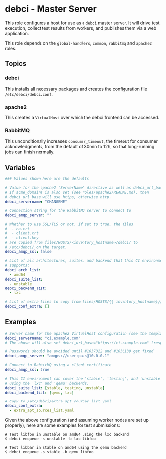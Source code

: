 # debci - Master Server

This role configures a host for use as a `debci` master server. It will drive
test execution, collect test results from workers, and publishes them via a web
application.

This role depends on the `global-handlers`, `common`, `rabbitmq` and `apache2`
roles.


## Topics

### debci

This installs all necessary packages and creates the configuration file
`/etc/debci/debci.conf`.

### apache2

This creates a `VirtualHost` over which the debci frontend can be accessed.

### RabbitMQ

This unconditionally increases `consumer_timeout`, the timeout for consumer
acknowledgments, from the default of 30min to 12h, so that long-running jobs
can finish normally.


## Variables

```yaml
### Values shown here are the defaults

# Value for the apache2 'ServerName' directive as well as debci_url_base.
# If acme_domains is also set (see roles/apache2/README.md), then
# debci_url_base will use https, otherwise http.
debci_servername: "CHANGEME"

# Connection string for the RabbitMQ server to connect to
debci_amqp_server: ""

# Whether to use SSL/TLS or not. If set to true, the files
#  - ca.crt
#  - client.crt
#  - client.key
# are copied from files/HOSTS/<inventory_hostname>/debci/ to
# /etc/debci/ on the target.
debci_amqp_ssl: false

# List of all architectures, suites, and backend that this CI environment
# supports:
debci_arch_list:
  - amd64
debci_suite_list:
  - unstable
debci_backend_list:
  - lxc

# List of extra files to copy from files/HOSTS/{{ inventory_hostname}}/debci to /etc/debci
debci_conf_extra: []
```


## Examples

```yaml
# Server name for the apache2 VirtualHost configuration (see the template)
debci_servername: "ci.example.com"
# The above will also set debci_url_base="https://ci.example.com" (resp. http)

# Passwords should be avoided until #1037322 and #1038139 get fixed
debci_amqp_server: "amqps://user:pass@10.0.0.1"

# Connect to RabbitMQ using a client certificate
debci_amqp_ssl: true

# This CI environment can cover the 'stable', 'testing', and 'unstable' suites
# using the 'lxc' and 'qemu' backends.
debci_suite_list: [stable, testing, unstable]
debci_backend_list: [qemu, lxc]

# Copy to /etc/debci/extra_apt_sources_list.yaml
debci_conf_extra:
  - extra_apt_sources_list.yaml
```

Given the above configuration (and assuming worker nodes are set up properly),
here are some examples for test submissions:

```shell
# Test libfoo in unstable on amd64 using the lxc backend
$ debci enqueue -s unstable -b lxc libfoo

# Test libbar in stable on amd64 using the qemu backend
$ debci enqueue -s stable -b qemu libfoo
```
